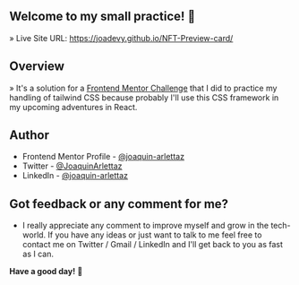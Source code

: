 ## Welcome to my small practice! 👋

» Live Site URL: https://joadevy.github.io/NFT-Preview-card/

## Overview
» It's a solution for a [Frontend Mentor Challenge](https://www.frontendmentor.io/challenges/nft-preview-card-component-SbdUL_w0U/) that I did to practice my handling of tailwind CSS because probably I'll use this CSS framework in my upcoming adventures in React.
 
 ## Author

- Frontend Mentor Profile - [@joaquin-arlettaz](https://www.frontendmentor.io/profile/Joadevy/)
- Twitter - [@JoaquinArlettaz](https://twitter.com/JoaquinArlettaz)
- LinkedIn - [@joaquin-arlettaz](https://www.linkedin.com/in/joaqu%C3%ADn-arlettaz/)

## Got feedback or any comment for me?

- I really appreciate any comment to improve myself and grow in the tech-world. If you have any ideas or just want to talk to me feel free to contact me on Twitter / Gmail / LinkedIn and I'll get back to you as fast as I can.  

**Have a good day!** 🚀
